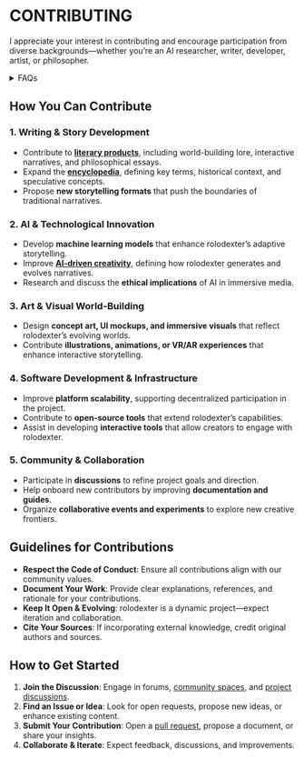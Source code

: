 # CONTRIBUTING

I appreciate your interest in contributing and encourage participation from diverse backgrounds—whether you’re an AI researcher, writer, developer, artist, or philosopher.

<details>

<summary>FAQs</summary>

1. [What is World-Building AI?](LITERARY_PRODUCTS/JOES_NOTES/FAQS/WHAT_IS_WORLDBUILDING.MD)
2. [Who or what is rolodexter?](broken-reference)
3. [How is rolodexter being used today?](broken-reference)
4. [Who is building rolodexter?](LITERARY_PRODUCTS/JOES_NOTES/FAQS/WHO_IS_BUILDING_ROLODEXTER.MD)
5. [What is rolodexter’s literary and visual aesthetic?](LITERARY_PRODUCTS/JOES_NOTES/FAQS/LITERARY_AND_VISUAL_AESTHETIC.MD)

</details>

## How You Can Contribute

### 1. **Writing & Story Development**

* Contribute to [**literary products**](broken-reference), including world-building lore, interactive narratives, and philosophical essays.
* Expand the [**encyclopedia**](LITERARY_PRODUCTS/ENCYCLOPEDIA/), defining key terms, historical context, and speculative concepts.
* Propose **new storytelling formats** that push the boundaries of traditional narratives.

### 2. **AI & Technological Innovation**

* Develop **machine learning models** that enhance rolodexter’s adaptive storytelling.
* Improve [**AI-driven creativity**](broken-reference), defining how rolodexter generates and evolves narratives.
* Research and discuss the **ethical implications** of AI in immersive media.

### 3. **Art & Visual World-Building**

* Design **concept art, UI mockups, and immersive visuals** that reflect rolodexter’s evolving worlds.
* Contribute **illustrations, animations, or VR/AR experiences** that enhance interactive storytelling.

### 4. **Software Development & Infrastructure**

* Improve **platform scalability**, supporting decentralized participation in the project.
* Contribute to **open-source tools** that extend rolodexter’s capabilities.
* Assist in developing **interactive tools** that allow creators to engage with rolodexter.

### 5. **Community & Collaboration**

* Participate in **discussions** to refine project goals and direction.
* Help onboard new contributors by improving **documentation and guides**.
* Organize **collaborative events and experiments** to explore new creative frontiers.

## Guidelines for Contributions

* **Respect the Code of Conduct**: Ensure all contributions align with our community values.
* **Document Your Work**: Provide clear explanations, references, and rationale for your contributions.
* **Keep It Open & Evolving**: rolodexter is a dynamic project—expect iteration and collaboration.
* **Cite Your Sources**: If incorporating external knowledge, credit original authors and sources.

## How to Get Started

1. **Join the Discussion**: Engage in forums, [community spaces](https://t.me/rolodexter1), and [project discussions](https://github.com/rolodexter/rolodexter/discussions).
2. **Find an Issue or Idea**: Look for open requests, propose new ideas, or enhance existing content.
3. **Submit Your Contribution**: Open a [pull request](https://github.com/rolodexter/rolodexter/pulls), propose a document, or share your insights.
4. **Collaborate & Iterate**: Expect feedback, discussions, and improvements.
